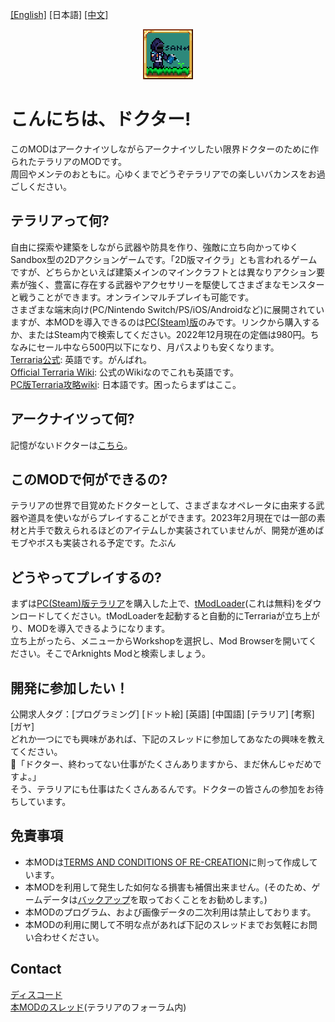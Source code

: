 [[English]](README.md) [日本語] [[中文]](README_ZH.md)

<p align="center" >
<img src="icon.png"/>
</p>

# こんにちは、ドクター!
このMODはアークナイツしながらアークナイツしたい限界ドクターのために作られたテラリアのMODです。<br>
周回やメンテのおともに。心ゆくまでどうぞテラリアでの楽しいバカンスをお過ごしください。

## テラリアって何?
自由に探索や建築をしながら武器や防具を作り、強敵に立ち向かってゆくSandbox型の2Dアクションゲームです。「2D版マイクラ」とも言われるゲームですが、どちらかといえば建築メインのマインクラフトとは異なりアクション要素が強く、豊富に存在する武器やアクセサリーを駆使してさまざまなモンスターと戦うことができます。オンラインマルチプレイも可能です。<br>
さまざまな端末向け(PC/Nintendo Switch/PS/iOS/Androidなど)に展開されていますが、本MODを導入できるのは[PC(Steam)版](https://store.steampowered.com/app/105600/)のみです。リンクから購入するか、またはSteam内で検索してください。2022年12月現在の定価は980円。ちなみにセール中なら500円以下になり、月パスよりも安くなります。<br>
[Terraria公式](https://www.terraria.org): 英語です。がんばれ。<br>
[Official Terraria Wiki](https://terraria.fandom.com/wiki/Terraria_Wiki): 公式のWikiなのでこれも英語です。<br>
[PC版Terraria攻略wiki](http://terraria.arcenserv.info/wiki/メインページ): 日本語です。困ったらまずはここ。

## アークナイツって何?
記憶がないドクターは[こちら](https://www.arknights.jp)。

## このMODで何ができるの?
テラリアの世界で目覚めたドクターとして、さまざまなオペレータに由来する武器や道具を使いながらプレイすることができます。2023年2月現在では一部の素材と片手で数えられるほどのアイテムしか実装されていませんが、開発が進めばモブやボスも実装される予定です。たぶん

## どうやってプレイするの?
まずは[PC(Steam)版テラリア](https://store.steampowered.com/app/105600/)を購入した上で、[tModLoader](https://store.steampowered.com/app/1281930/tModLoader/)(これは無料)をダウンロードしてください。tModLoaderを起動すると自動的にTerrariaが立ち上がり、MODを導入できるようになります。<br>
立ち上がったら、メニューからWorkshopを選択し、Mod Browserを開いてください。そこでArknights Modと検索しましょう。<!-- もしくは、Terrariaのフォーラム(link)から直接ダウンロードし、Windowsの場合は`%userprofile%/Documents/My Games/Terraria/ModLoader/Mods/`に、Macの場合は`~/Library/Application support/Terraria/tModLoader/Mods`にファイルを配置してください。-->

## 開発に参加したい！
公開求人タグ：[プログラミング] [ドット絵] [英語] [中国語] [テラリア] [考察] [ガヤ]<br>
どれか一つにでも興味があれば、下記のスレッドに参加してあなたの興味を教えてください。<!--自信がなくても大丈夫。できる限りサポートします。ROM専も歓迎なので、Discordへ様子を見にきてください。--><br>
🐰「ドクター、終わってない仕事がたくさんありますから、まだ休んじゃだめですよ。」<br>
そう、テラリアにも仕事はたくさんあるんです。ドクターの皆さんの参加をお待ちしています。

## 免責事項
- 本MODは[TERMS AND CONDITIONS OF RE-CREATION](https://www.arknights.global/fankit/guidelines)に則って作成しています。
- 本MODを利用して発生した如何なる損害も補償出来ません。(そのため、ゲームデータは[バックアップ](https://github.com/tModLoader/tModLoader/wiki/Basic-tModLoader-Usage-Guide#world-and-player-backups)を取っておくことをお勧めします。)
- 本MODのプログラム、および画像データの二次利用は禁止しております。
- 本MODの利用に関して不明な点があれば下記のスレッドまでお気軽にお問い合わせください。

## Contact
[ディスコード](https://discord.gg/XKM2jeS9hY)<br>
[本MODのスレッド](https://forums.terraria.org/index.php?threads/arknights-mod.117651/)(テラリアのフォーラム内)
